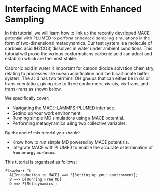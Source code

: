 # Interfacing MACE with Enhanced Sampling

In this tutorial, we will learn how to link up the recently developed MACE potential with PLUMED to perform enhanced sampling simulations in the form of two-dimensional metadynamics. Our test system is a molecule of carbonic acid (H2CO3) dissolved in water under ambient conditions. This tutorial will probe the various conformations carbonic acid can adopt and establish which are the most stable. 

Cabronic acid in water is important for carbon dioxide solvation chemistry, relating to processes like ocean acidification and the bicarbonate buffer system. The acid has two terminal OH groups that can either be in cis or trans orientation, giving rise to three conformers, cis-cis, cis-trans, and trans-trans as shown below.

We specifically cover:
- Navigating the MACE-LAMMPS-PLUMED interface.
- Setting up your work environment.  
- Running simple MD simulations using a MACE potential. 
- Performing metadynamics using two collective variables.


By the end of this tutorial you should:
- Know how to run simple MD powered by MACE potentials.
- Integrate MACE with PLUMED to enable the accurate determination of free energy surfaces. 

This tutorial is organised as follows:

```mermaid
flowchart TD
  A[Introduction to MACE] ==> B[Setting up your environment];
  B ==> D[Running Free MD]
  D ==> F[Metadynamics];
```
